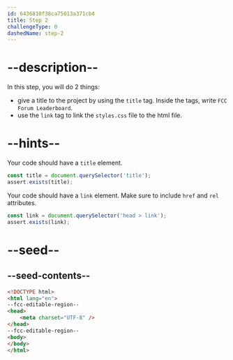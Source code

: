 ```yaml
---
id: 6436810f38ca75013a371cb4
title: Step 2
challengeType: 0
dashedName: step-2
---
```


# --description--

In this step, you will do 2 things: 

* give a title to the project by using the `title` tag. Inside the tags, write `FCC Forum Leaderboard`.
* use the `link` tag to link the `styles.css` file to the html file.

# --hints--

Your code should have a `title` element.

```js
const title = document.querySelector('title');
assert.exists(title);
```

Your code should have a `link` element. Make sure to include `href` and `rel` attributes.

```js
const link = document.querySelector('head > link');
assert.exists(link);
```

# --seed--

## --seed-contents--

```html
<!DOCTYPE html>
<html lang="en">
--fcc-editable-region--
<head>
    <meta charset="UTF-8" />
</head>
--fcc-editable-region--
<body>
</body>
</html>
```
